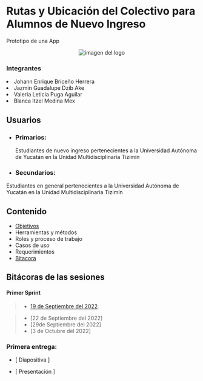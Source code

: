 

<p align="center">
<p><h1>Rutas y Ubicación del Colectivo para Alumnos de Nuevo Ingreso</h1></p>
<p>Prototipo de una App</p>
<p align="center">
<img src="images.jpg" alt="imagen del logo">

<h3>Integrantes</h3>
<li>Johann Enrique Briceño Herrera</li>
<li>Jazmin Guadalupe Dzib Ake</li>
<li>Valeria Leticia Puga Aguilar</li>
<li>Blanca Itzel Medina Mex</li>

##  Usuarios

- ### Primarios:

  Estudiantes de nuevo ingreso pertenecientes a la Universidad Autónoma de Yucatán en la Unidad Multidisciplinaria Tizimín

- ### Secundarios:
 Estudiantes en general pertenecientes a la Universidad Autónoma de Yucatán en la Unidad Multidisciplinaria Tizimín
  
  ##  Contenido 
  
  - [Objetivos](Objetivo.md "Click aquí")
  - Herramientas y métodos
  - Roles y proceso de trabajo
  - Casos de uso
  - Requerimientos
  - [Bitacora](https://github.com/JOHANN28910231/Proyecto-Fis/tree/main/Bit%C3%A1cora_Primera_Entrega)
  
   
  ##  Bitácoras de las sesiones

####  Primer Sprint

> - [19 de Septiembre del 2022](https://github.com/JOHANN28910231/Proyecto-Fis/files/9711614/REUNION1.md "Click aquí").


> - [22 de Septiembre del 2022]
> - [29de Septiembre del 2022]
> - [3 de Octubre del 2022]

###  Primera entrega:

- [ Diapositiva ]

- [ Presentación ]
